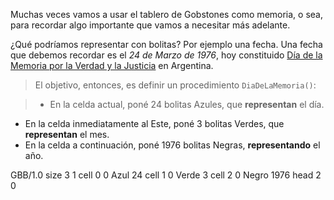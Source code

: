 Muchas veces vamos a usar el tablero de Gobstones como memoria, o sea, para recordar algo importante que vamos a necesitar más adelante. 

¿Qué podríamos representar con bolitas? Por ejemplo una fecha. Una fecha que debemos recordar es el _24 de Marzo de 1976_, hoy constituido [Día de la Memoria por la Verdad y la Justicia](https://es.wikipedia.org/wiki/D%C3%ADa_Nacional_de_la_Memoria_por_la_Verdad_y_la_Justicia) en Argentina.

> El objetivo, entonces, es definir un procedimiento `DiaDeLaMemoria()`:

> * En la celda actual, poné 24 bolitas Azules, que **representan** el día.
* En la celda inmediatamente al Este, poné 3 bolitas Verdes, que **representan** el mes.
* En la celda a continuación, poné 1976 bolitas Negras, **representando** el año.

<gs-board>
  GBB/1.0
  size 3 1
  cell 0 0 Azul 24 
  cell 1 0 Verde 3 
  cell 2 0 Negro 1976
  head 2 0
</gs-board>
